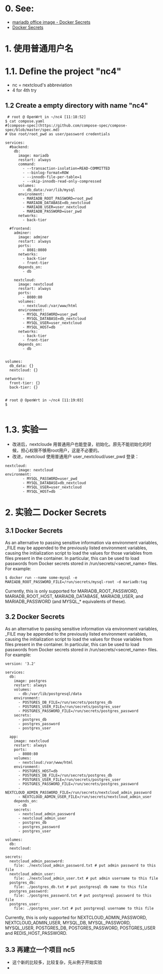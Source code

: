 # 0. See:
- [mariadb office image - Docker Secrets](https://hub.docker.com/_/mariadb)
- [Docker Secrets](https://hub.docker.com/_/nextcloud)

# 1. 使用普通用户名
  
# 1.1. Define the project "nc4"
- nc = nextcloud's abbreviation
- 4 for 4th try


## 1.2 Create a empty directory with name "nc4"

```
 # root @ OpenWrt in ~/nc4 [11:18:52] 
$ cat compose.yaml
#[compose-spec](https://github.com/compose-spec/compose-spec/blob/master/spec.md)
# Use root/root_pwd as user/password credentials

services:
  #backend:
    db:
      image: mariadb
      restart: always
      command: 
        - --transaction-isolation=READ-COMMITTED 
        - --binlog-format=ROW 
        - --innodb-file-per-table=1
        - --skip-innodb-read-only-compressed
      volumes:
        - db_data:/var/lib/mysql     
      environment:
        - MARIADB_ROOT_PASSWORD=root_pwd
        - MARIADB_DATABASE=db_nextcloud
        - MARIADB_USER=user_nextcloud
        - MARIADB_PASSWORD=user_pwd
      networks:
        - back-tier

  #frontend:
    adminer:
      image: adminer
      restart: always
      ports:
        - 8081:8080
      networks:
        - back-tier
        - front-tier
      depends_on: 
        - db
      
    nextcloud:
      image: nextcloud
      restart: always
      ports:
        - 8080:80
      volumes:
        - nextcloud:/var/www/html
      environment:
        - MYSQL_PASSWORD=user_pwd
        - MYSQL_DATABASE=db_nextcloud
        - MYSQL_USER=user_nextcloud
        - MYSQL_HOST=db   
      networks:
        - back-tier
        - front-tier
      depends_on:
        - db
  
  
volumes:
  db_data: {}
  nextcloud: {}

networks:
  front-tier: {}
  back-tier: {}


# root @ OpenWrt in ~/nc4 [11:19:03] 
$ 
  
```

# 1.3. 实验一 
- 改进后，nextcloude 用普通用户也能登录，初始化。原先不能初始化的时候，担心权限不够用root用户，这是不必要的。
- 改进，nextcloud 使用普通用户 user_nextcloud/user_pwd 登录：
```
nextcloud:
      image: nextcloud
environment:
        - MYSQL_PASSWORD=user_pwd
        - MYSQL_DATABASE=db_nextcloud
        - MYSQL_USER=user_nextcloud
        - MYSQL_HOST=db  
```

# 2.  实验二 Docker Secrets 
## 3.1 Docker Secrets

As an alternative to passing sensitive information via environment variables, _FILE may be appended to the previously listed environment variables, causing the initialization script to load the values for those variables from files present in the container. In particular, this can be used to load passwords from Docker secrets stored in /run/secrets/<secret_name> files. For example:
```
$ docker run --name some-mysql -e MARIADB_ROOT_PASSWORD_FILE=/run/secrets/mysql-root -d mariadb:tag
```
Currently, this is only supported for MARIADB_ROOT_PASSWORD, MARIADB_ROOT_HOST, MARIADB_DATABASE, MARIADB_USER, and MARIADB_PASSWORD (and MYSQL_* equivalents of these).

## 3.2 Docker Secrets
 


As an alternative to passing sensitive information via environment variables, _FILE may be appended to the previously listed environment variables, causing the initialization script to load the values for those variables from files present in the container. In particular, this can be used to load passwords from Docker secrets stored in /run/secrets/<secret_name> files. For example:
```
version: '3.2'

services:
  db:
    image: postgres
    restart: always
    volumes:
      - db:/var/lib/postgresql/data
    environment:
      - POSTGRES_DB_FILE=/run/secrets/postgres_db
      - POSTGRES_USER_FILE=/run/secrets/postgres_user
      - POSTGRES_PASSWORD_FILE=/run/secrets/postgres_password
    secrets:
      - postgres_db
      - postgres_password
      - postgres_user

  app:
    image: nextcloud
    restart: always
    ports:
      - 8080:80
    volumes:
      - nextcloud:/var/www/html
    environment:
      - POSTGRES_HOST=db
      - POSTGRES_DB_FILE=/run/secrets/postgres_db
      - POSTGRES_USER_FILE=/run/secrets/postgres_user
      - POSTGRES_PASSWORD_FILE=/run/secrets/postgres_password
      - NEXTCLOUD_ADMIN_PASSWORD_FILE=/run/secrets/nextcloud_admin_password
      - NEXTCLOUD_ADMIN_USER_FILE=/run/secrets/nextcloud_admin_user
    depends_on:
      - db
    secrets:
      - nextcloud_admin_password
      - nextcloud_admin_user
      - postgres_db
      - postgres_password
      - postgres_user

volumes:
  db:
  nextcloud:

secrets:
  nextcloud_admin_password:
    file: ./nextcloud_admin_password.txt # put admin password to this file
  nextcloud_admin_user:
    file: ./nextcloud_admin_user.txt # put admin username to this file
  postgres_db:
    file: ./postgres_db.txt # put postgresql db name to this file
  postgres_password:
    file: ./postgres_password.txt # put postgresql password to this file
  postgres_user:
    file: ./postgres_user.txt # put postgresql username to this file
```
Currently, this is only supported for NEXTCLOUD_ADMIN_PASSWORD, NEXTCLOUD_ADMIN_USER, MYSQL_DB, MYSQL_PASSWORD, MYSQL_USER, POSTGRES_DB, POSTGRES_PASSWORD, POSTGRES_USER and REDIS_HOST_PASSWORD.

## 3.3 再建立一个项目 nc5 
- 这个新的比较多，比较复杂，先从例子开始实验
- 
 
